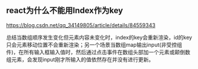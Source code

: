 ## react为什么不能用Index作为key

https://blog.csdn.net/qq_34149805/article/details/84559343

总结当数组顺序发生变化但元素内容未变化时，index的key会重新渲染，id的key只会元素移动位置不会重新渲染；另一个场景当数组map输出input(非受控组件)，在所有输入框输入值时，然后通过点击事件在数组头部加一个元素或颠倒数组元素，会发现input刚才所输入的值依然存在并没有进行更新。